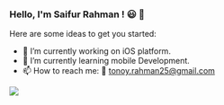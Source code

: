 ### Hello, I'm Saifur Rahman ! 😃 👋

Here are some ideas to get you started:

- 🔭 I’m currently working on iOS platform.
- 🌱 I’m currently learning mobile Development.
- 📫 How to reach me: 📧 tonoy.rahman25@gmail.com



<img src="https://github-readme-stats.vercel.app/api?username=saifurrahmanproject&&show_icons=true&title_color=ffffff&icon_color=bb2acf&text_color=daf7dc&bg_color=151515">

